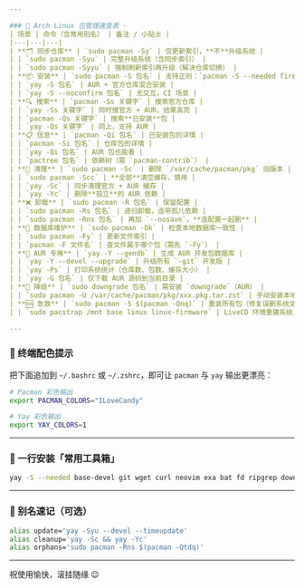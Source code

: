 ```yaml
---

### 🚀 Arch Linux 包管理速查表 · 
| 场景 | 命令（含常用别名） | 备注 / 小贴士 |
|---|---|---|
| **🗂️ 同步仓库** | `sudo pacman -Sy` | 仅更新索引，**不**升级系统 |
| | `sudo pacman -Syu` | 完整升级系统（含同步索引） |
| | `sudo pacman -Syyu` | 强制刷新索引再升级（解决仓库切换） |
| **📦 安装** | `sudo pacman -S 包名` | 支持正则：`pacman -S --needed firefox` |
| | `yay -S 包名` | AUR + 官方仓库混合安装 |
| | `yay -S --noconfirm 包名` | 无交互，CI 场景 |
| **🔍 搜索** | `pacman -Ss 关键字` | 搜索官方仓库 |
| | `yay -Ss 关键字` | 同时搜官方 + AUR，结果高亮 |
| | `pacman -Qs 关键字` | 搜索**已安装**包 |
| | `yay -Qs 关键字` | 同上，支持 AUR |
| **📋 信息** | `pacman -Qi 包名` | 已安装包的详情 |
| | `pacman -Si 包名` | 仓库包的详情 |
| | `yay -Qi 包名` | AUR 包也能看 |
| | `pactree 包名` | 依赖树（需 `pacman-contrib`） |
| **🧹 清理** | `sudo pacman -Sc` | 删除 `/var/cache/pacman/pkg` 旧版本 |
| | `sudo pacman -Scc` | **全部**清空缓存，慎用 |
| | `yay -Sc` | 同步清理官方 + AUR 缓存 |
| | `yay -Yc` | 删除**孤立**的 AUR 依赖 |
| **❌ 卸载** | `sudo pacman -R 包名` | 保留配置 |
| | `sudo pacman -Rs 包名` | 递归卸载，连带孤儿依赖 |
| | `sudo pacman -Rns 包名` | 再加 `--nosave`，**连配置一起删** |
| **🔧 数据库维护** | `sudo pacman -Dk` | 检查本地数据库一致性 |
| | `sudo pacman -Fy` | 更新文件索引 |
| | `pacman -F 文件名` | 查文件属于哪个包（需先 `-Fy`） |
| **🌟 AUR 专用** | `yay -Y --gendb` | 生成 AUR 开发包数据库 |
| | `yay -Y --devel --upgrade` | 升级所有 `-git` 开发版 |
| | `yay -Ps` | 打印系统统计（仓库数、包数、缓存大小） |
| | `yay -G 包名` | 仅下载 AUR 源码到当前目录 |
| **🔄 降级** | `sudo downgrade 包名` | 需安装 `downgrade`（AUR） |
| | `sudo pacman -U /var/cache/pacman/pkg/xxx.pkg.tar.zst` | 手动安装本地缓存旧版本 |
| **🆘 急救** | `sudo pacman -S $(pacman -Qnq)` | 重装所有包（修复误删系统文件） |
| | `sudo pacstrap /mnt base linux linux-firmware` | LiveCD 环境重建系统 |

---
```


### 🎨 终端配色提示
把下面追加到 `~/.bashrc` 或 `~/.zshrc`，即可让 `pacman` 与 `yay` 输出更漂亮：

```bash
# Pacman 彩色输出
export PACMAN_COLORS="ILoveCandy"

# Yay 彩色输出
export YAY_COLORS=1
```

---

### 🚀 一行安装「常用工具箱」
```bash
yay -S --needed base-devel git wget curl neovim exa bat fd ripgrep downgrade pacman-contrib
```

---

### 📌 别名速记（可选）
```bash
alias update='yay -Syu --devel --timeupdate'
alias cleanup='yay -Sc && yay -Yc'
alias orphans='sudo pacman -Rns $(pacman -Qtdq)'
```

---

祝使用愉快，滚挂随缘 😉
